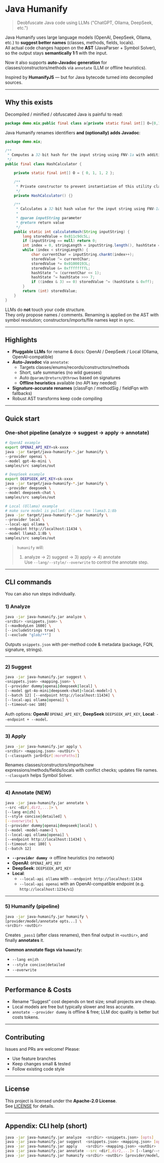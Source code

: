 # Java Humanify
> Deobfuscate Java code using LLMs ("ChatGPT, Ollama, DeepSeek, etc.")

Java Humanify uses large language models (OpenAI, DeepSeek, Ollama, etc.) to **suggest better names** (classes, methods, fields, locals).  
All actual code changes happen on the **AST** (JavaParser + Symbol Solver), so the output stays **semantically 1:1** with the input.

Now it also supports **auto-Javadoc generation** for classes/constructors/methods via `annotate` (LLM or offline heuristics).

Inspired by **HumanifyJS** — but for Java bytecode turned into decompiled sources.

---

## Why this exists

Decompiled / minified / obfuscated Java is painful to read:

```java
package demo.mix;public final class a{private static final int[] O={0,1,1,2};private a(){}public static int h(String s){long x=0x811c9dc5L;if(s==null)return 0;int i=0,n=s.length(),j=O[2];while(i<n){char c=s.charAt(i++);x^=c;x*=0x01000193L;x&=0xffffffffL;j^=(c<<1);j^=j>>>7;if((i&3)==0)x^=(j&0xff);}return (int)x;}}
```

Java Humanify renames identifiers **and (optionally) adds Javadoc**:

```java
package demo.mix;

/**
 * Computes a 32-bit hash for the input string using FNV-1a with additional state mixing.
 */
public final class HashCalculator {

    private static final int[] O = { 0, 1, 1, 2 };

    /**
     * Private constructor to prevent instantiation of this utility class.
     */
    private HashCalculator() {}

    /**
     * Calculates a 32-bit hash value for the input string using FNV-1a with additional state mixing.
     *
     * @param inputString parameter
     * @return return value
     */
    public static int calculateHash(String inputString) {
        long storedValue = 0x811c9dc5L;
        if (inputString == null) return 0;
        int index = 0, stringLength = inputString.length(), hashState = O[2];
        while (index < stringLength) {
            char currentChar = inputString.charAt(index++);
            storedValue ^= currentChar;
            storedValue *= 0x01000193L;
            storedValue &= 0xffffffffL;
            hashState ^= (currentChar << 1);
            hashState ^= hashState >>> 7;
            if ((index & 3) == 0) storedValue ^= (hashState & 0xff);
        }
        return (int) storedValue;
    }
}
```

LLMs do **not** touch your code structure.  
They only propose names / comments. Renaming is applied on the AST with symbol resolution; constructors/imports/file names kept in sync.

---

## Highlights

- **Pluggable LLMs** for rename & docs: OpenAI / DeepSeek / Local (Ollama, OpenAI-compatible)
- **Auto-Javadoc** via `annotate`:
  - Targets classes/enums/records/constructors/methods
  - Short, safe summaries (no wild guesses)
  - Auto `@param/@return/@throws` based on signatures
  - **Offline heuristics** available (no API key needed)
- **Signature-accurate renames** (classFqn / methodSig / fieldFqn with fallbacks)
- Robust AST transforms keep code compiling

---

## Quick start

### One-shot pipeline (analyze → suggest → apply → annotate)

```bash
# OpenAI example
export OPENAI_API_KEY=sk-xxxx
java -jar target/java-humanify-*.jar humanify \
--provider openai \
--model gpt-4o-mini \
samples/src samples/out
```

```bash
# DeepSeek example
export DEEPSEEK_API_KEY=sk-xxxx
java -jar target/java-humanify-*.jar humanify \
--provider deepseek \
--model deepseek-chat \
samples/src samples/out
```

```bash
# Local (Ollama) example
# make sure model is pulled: ollama run llama3.1:8b    
java -jar target/java-humanify-*.jar humanify \
--provider local \
--local-api ollama \
--endpoint http://localhost:11434 \
--model llama3.1:8b \
samples/src samples/out
```

> `humanify` will:
> 1) analyze → 2) suggest → 3) apply → 4) annotate  
> Use `--lang/--style/--overwrite` to control the annotate step.

---

## CLI commands

You can also run steps individually.

### 1) Analyze
```bash
java -jar java-humanify.jar analyze \
<srcDir> <snippets.json> \
[--maxBodyLen 1600] \
[--includeStrings true] \
[--exclude "glob/**"]
```
Outputs `snippets.json` with per-method code & metadata (package, FQN, signature, strings).

---

### 2) Suggest
```bash
java -jar java-humanify.jar suggest \
<snippets.json> <mapping.json> \
[--provider dummy|openai|deepseek|local] \
[--model gpt-4o-mini|deepseek-chat|<local-model>] \
[--batch 12] [--endpoint http://localhost:11434] \
[--local-api ollama|openai] \
[--timeout-sec 180] 
```
Auth options: **OpenAI** `OPENAI_API_KEY`, **DeepSeek** `DEEPSEEK_API_KEY`, **Local**: `--endpoint + --model`.

---

### 3) Apply
```bash
java -jar java-humanify.jar apply \
<srcDir> <mapping.json> <outDir> \
[--classpath jarOrDir[:morePaths]]
```
Renames classes/constructors/imports/new expressions/methods/fields/locals with conflict checks; updates file names.  
`--classpath` helps Symbol Solver.

---

### 4) Annotate (NEW)
```bash
java -jar java-humanify.jar annotate \
--src <dir[,dir2,...]> \
[--lang en|zh] \
[--style concise|detailed] \
[--overwrite] \
[--provider dummy|openai|deepseek|local] \
[--model <model-name>] \
[--local-api ollama|openai] \
[--endpoint http://localhost:11434] \
[--timeout-sec 180] \
[--batch 12]
```
- **`--provider dummy`** → offline heuristics (no network)  
- **OpenAI**: `OPENAI_API_KEY`  
- **DeepSeek**: `DEEPSEEK_API_KEY`  
- **Local**:
  - `--local-api ollama` with `--endpoint http://localhost:11434`  
  - `--local-api openai` with an OpenAI-compatible endpoint (e.g. `http://localhost:1234/v1`)  

---

### 5) Humanify (pipeline)
```bash
java -jar java-humanify.jar humanify \
[provider/model/annotate opts...] \
<srcDir> <outDir>
```
Creates `_pass1` (after class renames), then final output in `<outDir>`, and finally **annotates** it.

**Common annotate flags via `humanify`:**
- `--lang en|zh`
- `--style concise|detailed`
- `--overwrite`

---

## Performance & Costs

- Rename “Suggest” cost depends on text size; small projects are cheap.  
- Local models are free but typically slower and less accurate.  
- `annotate --provider dummy` is offline & free; LLM doc quality is better but costs tokens.

---

## Contributing

Issues and PRs are welcome! Please:
- Use feature branches
- Keep changes small & tested
- Follow existing code style

---

## License

This project is licensed under the **Apache-2.0 License**.  
See [LICENSE](./LICENSE) for details.

---

## Appendix: CLI help (short)

```bash
java -jar java-humanify.jar analyze  <srcDir> <snippets.json> [opts]
java -jar java-humanify.jar suggest  <snippets.json> <mapping.json> [opts]
java -jar java-humanify.jar apply    <srcDir> <mapping.json> <outDir> [--classpath ...]
java -jar java-humanify.jar annotate --src <dir[,dir2,...]> [--lang/--style/--overwrite ...]
java -jar java-humanify.jar humanify <srcDir> <outDir> [provider/model/annotate opts...]
```
